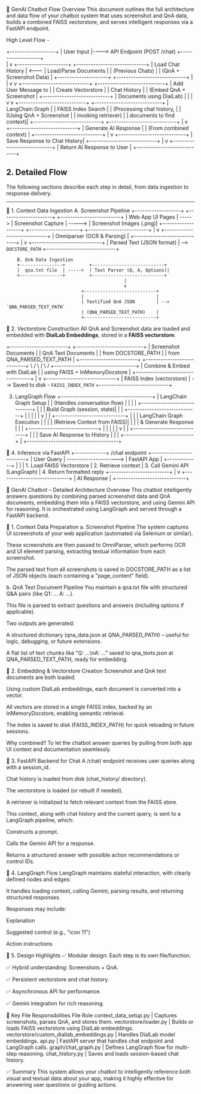 🧠 GenAI Chatbot Flow Overview
This document outlines the full architecture and data flow of your chatbot system that uses screenshot and QnA data, builds a combined FAISS vectorstore, and serves intelligent responses via a FastAPI endpoint.

High Level Flow - 

+-------------------+
|    User Input     |----> API Endpoint (POST /chat)
+-------------------+     
          |
          v
+---------------------+       +-----------------------------+
|   Load Chat History  | <--- |    Load/Parse Documents     |
|    (Previous Chats)  |     |  (QnA + Screenshot Data)    |
+---------------------+       +-----------------------------+
          |                                    |
          v                                    v
+----------------------------+   +----------------------------+
|   Add User Message to       |   |   Create Vectorstore       |
|   Chat History              |   |   (Embed QnA + Screenshot  |
+----------------------------+   |   Documents using DialLab) |
          |                                    |
          v                                    v
+----------------------------+   +----------------------------+
| LangChain Graph             |   |  FAISS Index Search       |
| (Processing chat history,   |   | (Using QnA + Screenshot   |
|  invoking retriever)        |   |  documents to find context)|
+----------------------------+   +----------------------------+
          |
          v
+----------------------------+
|   Generate AI Response     |
|   (From combined context)  |
+----------------------------+
          |
          v
+----------------------------+
| Save Response to Chat History|
+----------------------------+
          |
          v
+----------------------------+
| Return AI Response to User  |
+----------------------------+


## 2. Detailed Flow

The following sections describe each step in detail, from data ingestion to response delivery.

---

📸 1. Context Data Ingestion
        A. Screenshot Pipeline
        +-------------------+        +---------------------+         +-------------------------+
        | Web App UI Pages  | -----> | Screenshot Capture  | ----->  | Screenshot Images (.png)|
        +-------------------+        +---------------------+         +-------------------------+
                                                                                |
                                                                                v
                                                                +-----------------------------+
                                                                | Omniparser (OCR & Parsing)  |
                                                                +-----------------------------+
                                                                                |
                                                                                v
                                                                +-----------------------------+
                                                                | Parsed Text (JSON format)   | --> `DOCSTORE_PATH`
                                                                +-----------------------------+

        B. QnA Data Ingestion
        +----------------+         +---------------------------+
        |  qna.txt file  | ----->  | Text Parser (Q, A, Options)|
        +----------------+         +---------------------------+
                                                |
                                                v
                                +---------------------------+
                                |                           |
                                | Textified QnA JSON        | --> `QNA_PARSED_TEXT_PATH`
                                | (QNA_PARSED_TEXT_PATH)    |
                                +---------------------------+

🧱 2. Vectorstore Construction
All QnA and Screenshot data are loaded and embedded with **DialLab Embeddings**, stored in a **FAISS vectorstore**.

+------------------------+      +----------------------------+
| Screenshot Documents   |      | QnA Text Documents         |
| from DOCSTORE_PATH     |      | from QNA_PARSED_TEXT_PATH |
+------------------------+      +----------------------------+
              \                          /
               \                        /
                \                      /
           +----------------------------------+
           | Combine & Embed with DialLab     |
           | using FAISS + InMemoryDocstore   |
           +----------------------------------+
                        |
                        v
          +-----------------------------+
          | FAISS Index (vectorstore)   | --> Saved to disk - `FAISS_INDEX_PATH`
          +-----------------------------+

3. LangGraph Flow
+--------------------------------------+
| LangChain Graph Setup               |
| (Handles conversation flow)         |
|                                      |
| +-----------------------------+      |
| | Build Graph (session, state)|      |
| +-----------------------------+      |
|             |                        |
|             v                        |
| +-----------------------------+      |
| | LangChain Graph Execution   |      |
| | (Retrieve Context from FAISS)|      |
| | & Generate Response         |      |
| +-----------------------------+      |
|             |                        |
|             v                        |
| +-----------------------------+      |
| | Save AI Response to History |      |
| +-----------------------------+      |
+--------------------------------------+


🧠 4. Inference via FastAPI
+-------------+     /chat endpoint     +-------------------------+
| User Query  | ---------------------> | FastAPI App             |
+-------------+                        |                         |
                                       | 1. Load FAISS Vectorstore
                                       | 2. Retrieve context
                                       | 3. Call Gemini API (LangGraph)
                                       | 4. Return formatted reply
                                       +-------------------------+
                                                 |
                                                 v
                                  +-----------------------------+
                                  |          AI Response        |
                                  +-----------------------------+

🧠 GenAI Chatbot – Detailed Architecture Overview
This chatbot intelligently answers questions by combining parsed screenshot data and QnA documents, embedding them into a FAISS vectorstore, and using Gemini API for reasoning. It is orchestrated using LangGraph and served through a FastAPI backend.

🔹 1. Context Data Preparation
a. Screenshot Pipeline
The system captures UI screenshots of your web application (automated via Selenium or similar).

These screenshots are then passed to OmniParser, which performs OCR and UI element parsing, extracting textual information from each screenshot.

The parsed text from all screenshots is saved in DOCSTORE_PATH as a list of JSON objects (each containing a "page_content" field).

b. QnA Text Document Pipeline
You maintain a qna.txt file with structured Q&A pairs (like Q1: ... A: ...).

This file is parsed to extract questions and answers (including options if applicable).

Two outputs are generated:

A structured dictionary (qna_data.json at QNA_PARSED_PATH) – useful for logic, debugging, or future extensions.

A flat list of text chunks like "Q: ...\nA: ..." saved to qna_texts.json at QNA_PARSED_TEXT_PATH, ready for embedding.

🔹 2. Embedding & Vectorstore Creation
Screenshot and QnA text documents are both loaded.

Using custom DialLab embeddings, each document is converted into a vector.

All vectors are stored in a single FAISS index, backed by an InMemoryDocstore, enabling semantic retrieval.

The index is saved to disk (FAISS_INDEX_PATH) for quick reloading in future sessions.

Why combined?
To let the chatbot answer queries by pulling from both app UI context and documentation seamlessly.

🔹 3. FastAPI Backend for Chat
A /chat/ endpoint receives user queries along with a session_id.

Chat history is loaded from disk (chat_history/ directory).

The vectorstore is loaded (or rebuilt if needed).

A retriever is initialized to fetch relevant context from the FAISS store.

This context, along with chat history and the current query, is sent to a LangGraph pipeline, which:

Constructs a prompt.

Calls the Gemini API for a response.

Returns a structured answer with possible action recommendations or control IDs.

🔹 4. LangGraph Flow
LangGraph maintains stateful interaction, with clearly defined nodes and edges:

It handles loading context, calling Gemini, parsing results, and returning structured responses.

Responses may include:

Explanation

Suggested control (e.g., "icon 11")

Action instructions

🔹 5. Design Highlights
✅ Modular design: Each step is its own file/function.

✅ Hybrid understanding: Screenshots + QnA.

✅ Persistent vectorstore and chat history.

✅ Asynchronous API for performance.

✅ Gemini integration for rich reasoning.

🔹 Key File Responsibilities
File	                                                            Role
context_data_setup.py	                        | Captures screenshots, parses QnA, and stores them.
vectorstore/loader.py	                        | Builds or loads FAISS vectorstore using DialLab embeddings.
vectorstore/custom_diallab_embeddings.py	| Handles DialLab model embeddings.
api.py	                                        | FastAPI server that handles chat endpoint and LangGraph calls.
graph/chat_graph.py	                        | Defines LangGraph flow for multi-step reasoning.
chat_history.py	                                | Saves and loads session-based chat history.

✅ Summary
This system allows your chatbot to intelligently reference both visual and textual data about your app, making it highly effective for answering user questions or guiding actions.
